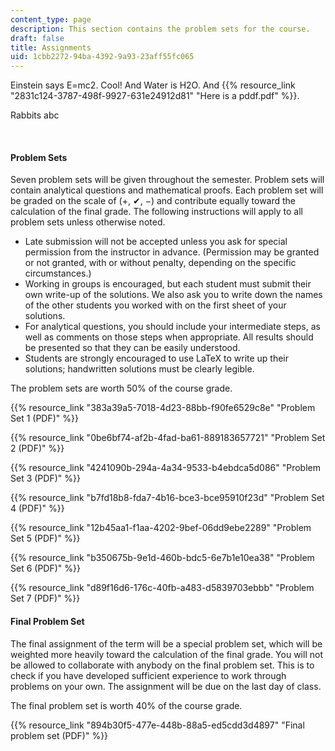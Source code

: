 ```yaml
---
content_type: page
description: This section contains the problem sets for the course.
draft: false
title: Assignments
uid: 1cbb2272-94ba-4392-9a93-23aff55fc065
---
```

Einstein says E=mc2. Cool! And Water is H2O. And {{% resource_link "2831c124-3787-498f-9927-631e24912d81" "Here is a pddf.pdf" %}}.

Rabbits abc

 

#### Problem Sets

Seven problem sets will be given throughout the semester. Problem sets will contain analytical questions and mathematical proofs. Each problem set will be graded on the scale of (+, ✔, −) and contribute equally toward the calculation of the final grade. The following instructions will apply to all problem sets unless otherwise noted.

- Late submission will not be accepted unless you ask for special permission from the instructor in advance. (Permission may be granted or not granted, with or without penalty, depending on the specific circumstances.)
- Working in groups is encouraged, but each student must submit their own write-up of the solutions. We also ask you to write down the names of the other students you worked with on the first sheet of your solutions.
- For analytical questions, you should include your intermediate steps, as well as comments on those steps when appropriate. All results should be presented so that they can be easily understood.
- Students are strongly encouraged to use LaTeX to write up their solutions; handwritten solutions must be clearly legible.

The problem sets are worth 50% of the course grade.

{{% resource_link "383a39a5-7018-4d23-88bb-f90fe6529c8e" "Problem Set 1 (PDF)" %}}

{{% resource_link "0be6bf74-af2b-4fad-ba61-889183657721" "Problem Set 2 (PDF)" %}}

{{% resource_link "4241090b-294a-4a34-9533-b4ebdca5d086" "Problem Set 3 (PDF)" %}}

{{% resource_link "b7fd18b8-fda7-4b16-bce3-bce95910f23d" "Problem Set 4 (PDF)" %}}

{{% resource_link "12b45aa1-f1aa-4202-9bef-06dd9ebe2289" "Problem Set 5 (PDF)" %}}

{{% resource_link "b350675b-9e1d-460b-bdc5-6e7b1e10ea38" "Problem Set 6 (PDF)" %}}

{{% resource_link "d89f16d6-176c-40fb-a483-d5839703ebbb" "Problem Set 7 (PDF)" %}}

#### Final Problem Set

The final assignment of the term will be a special problem set, which will be weighted more heavily toward the calculation of the final grade. You will not be allowed to collaborate with anybody on the final problem set. This is to check if you have developed sufficient experience to work through problems on your own. The assignment will be due on the last day of class.

The final problem set is worth 40% of the course grade.

{{% resource_link "894b30f5-477e-448b-88a5-ed5cdd3d4897" "Final problem set (PDF)" %}}
